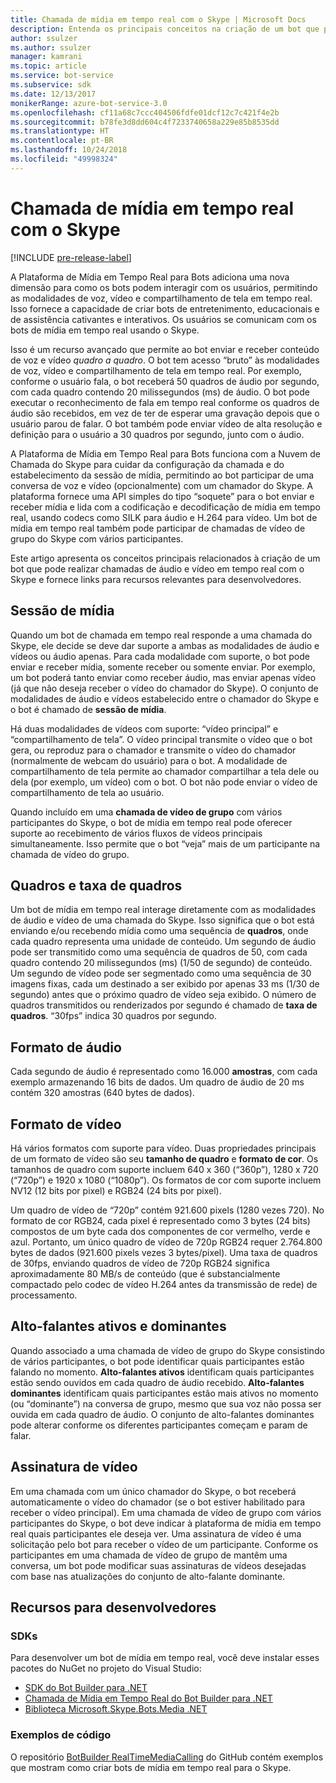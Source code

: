 ```yaml
---
title: Chamada de mídia em tempo real com o Skype | Microsoft Docs
description: Entenda os principais conceitos na criação de um bot que possa conduzir chamadas de áudio e vídeo em tempo real com o Skype, usando o SDK do Bot Builder para .NET.
author: ssulzer
ms.author: ssulzer
manager: kamrani
ms.topic: article
ms.service: bot-service
ms.subservice: sdk
ms.date: 12/13/2017
monikerRange: azure-bot-service-3.0
ms.openlocfilehash: cf11a68c7ccc404506fdfe01dcf12c7c421f4e2b
ms.sourcegitcommit: b78fe3d8dd604c4f7233740658a229e85b8535dd
ms.translationtype: HT
ms.contentlocale: pt-BR
ms.lasthandoff: 10/24/2018
ms.locfileid: "49998324"
---
```

# <a name="real-time-media-calling-with-skype"></a>Chamada de mídia em tempo real com o Skype

[!INCLUDE [pre-release-label](../includes/pre-release-label-v3.md)]

A Plataforma de Mídia em Tempo Real para Bots adiciona uma nova dimensão para como os bots podem interagir com os usuários, permitindo as modalidades de voz, vídeo e compartilhamento de tela em tempo real. Isso fornece a capacidade de criar bots de entretenimento, educacionais e de assistência cativantes e interativos. Os usuários se comunicam com os bots de mídia em tempo real usando o Skype.

Isso é um recurso avançado que permite ao bot enviar e receber conteúdo de voz e vídeo *quadro a quadro*. O bot tem acesso “bruto” às modalidades de voz, vídeo e compartilhamento de tela em tempo real. Por exemplo, conforme o usuário fala, o bot receberá 50 quadros de áudio por segundo, com cada quadro contendo 20 milissegundos (ms) de áudio. O bot pode executar o reconhecimento de fala em tempo real conforme os quadros de áudio são recebidos, em vez de ter de esperar uma gravação depois que o usuário parou de falar. O bot também pode enviar vídeo de alta resolução e definição para o usuário a 30 quadros por segundo, junto com o áudio.

A Plataforma de Mídia em Tempo Real para Bots funciona com a Nuvem de Chamada do Skype para cuidar da configuração da chamada e do estabelecimento da sessão de mídia, permitindo ao bot participar de uma conversa de voz e vídeo (opcionalmente) com um chamador do Skype. A plataforma fornece uma API simples do tipo “soquete” para o bot enviar e receber mídia e lida com a codificação e decodificação de mídia em tempo real, usando codecs como SILK para áudio e H.264 para vídeo. Um bot de mídia em tempo real também pode participar de chamadas de vídeo de grupo do Skype com vários participantes.

Este artigo apresenta os conceitos principais relacionados à criação de um bot que pode realizar chamadas de áudio e vídeo em tempo real com o Skype e fornece links para recursos relevantes para desenvolvedores.

## <a name="media-session"></a>Sessão de mídia
Quando um bot de chamada em tempo real responde a uma chamada do Skype, ele decide se deve dar suporte a ambas as modalidades de áudio e vídeos ou áudio apenas. Para cada modalidade com suporte, o bot pode enviar e receber mídia, somente receber ou somente enviar. Por exemplo, um bot poderá tanto enviar como receber áudio, mas enviar apenas vídeo (já que não deseja receber o vídeo do chamador do Skype). O conjunto de modalidades de áudio e vídeos estabelecido entre o chamador do Skype e o bot é chamado de **sessão de mídia**.

Há duas modalidades de vídeos com suporte: “vídeo principal” e “compartilhamento de tela”. O vídeo principal transmite o vídeo que o bot gera, ou reproduz para o chamador e transmite o vídeo do chamador (normalmente de webcam do usuário) para o bot. A modalidade de compartilhamento de tela permite ao chamador compartilhar a tela dele ou dela (por exemplo, um vídeo) com o bot. O bot não pode enviar o vídeo de compartilhamento de tela ao usuário.

Quando incluído em uma **chamada de vídeo de grupo** com vários participantes do Skype, o bot de mídia em tempo real pode oferecer suporte ao recebimento de vários fluxos de vídeos principais simultaneamente. Isso permite que o bot “veja” mais de um participante na chamada de vídeo do grupo.

## <a name="frames-and-frame-rate"></a>Quadros e taxa de quadros
Um bot de mídia em tempo real interage diretamente com as modalidades de áudio e vídeo de uma chamada do Skype. Isso significa que o bot está enviando e/ou recebendo mídia como uma sequência de **quadros**, onde cada quadro representa uma unidade de conteúdo. Um segundo de áudio pode ser transmitido como uma sequência de quadros de 50, com cada quadro contendo 20 milissegundos (ms) (1/50 de segundo) de conteúdo. Um segundo de vídeo pode ser segmentado como uma sequência de 30 imagens fixas, cada um destinado a ser exibido por apenas 33 ms (1/30 de segundo) antes que o próximo quadro de vídeo seja exibido. O número de quadros transmitidos ou renderizados por segundo é chamado de **taxa de quadros**. “30fps” indica 30 quadros por segundo.

## <a name="audio-format"></a>Formato de áudio
Cada segundo de áudio é representado como 16.000 **amostras**, com cada exemplo armazenando 16 bits de dados. Um quadro de áudio de 20 ms contém 320 amostras (640 bytes de dados).

## <a name="video-format"></a>Formato de vídeo
Há vários formatos com suporte para vídeo. Duas propriedades principais de um formato de vídeo são seu **tamanho de quadro** e **formato de cor**. Os tamanhos de quadro com suporte incluem 640 x 360 (“360p”), 1280 x 720 (“720p”) e 1920 x 1080 (“1080p”). Os formatos de cor com suporte incluem NV12 (12 bits por pixel) e RGB24 (24 bits por pixel).

Um quadro de vídeo de “720p” contém 921.600 pixels (1280 vezes 720). No formato de cor RGB24, cada pixel é representado como 3 bytes (24 bits) compostos de um byte cada dos componentes de cor vermelho, verde e azul. Portanto, um único quadro de vídeo de 720p RGB24 requer 2.764.800 bytes de dados (921.600 pixels vezes 3 bytes/pixel). Uma taxa de quadros de 30fps, enviando quadros de vídeo de 720p RGB24 significa aproximadamente 80 MB/s de conteúdo (que é substancialmente compactado pelo codec de vídeo H.264 antes da transmissão de rede) de processamento.

## <a name="active-and-dominant-speakers"></a>Alto-falantes ativos e dominantes
Quando associado a uma chamada de vídeo de grupo do Skype consistindo de vários participantes, o bot pode identificar quais participantes estão falando no momento. **Alto-falantes ativos** identificam quais participantes estão sendo ouvidos em cada quadro de áudio recebido. **Alto-falantes dominantes** identificam quais participantes estão mais ativos no momento (ou “dominante”) na conversa de grupo, mesmo que sua voz não possa ser ouvida em cada quadro de áudio. O conjunto de alto-falantes dominantes pode alterar conforme os diferentes participantes começam e param de falar.

## <a name="video-subscription"></a>Assinatura de vídeo
Em uma chamada com um único chamador do Skype, o bot receberá automaticamente o vídeo do chamador (se o bot estiver habilitado para receber o vídeo principal). Em uma chamada de vídeo de grupo com vários participantes do Skype, o bot deve indicar à plataforma de mídia em tempo real quais participantes ele deseja ver. Uma assinatura de vídeo é uma solicitação pelo bot para receber o vídeo de um participante. Conforme os participantes em uma chamada de vídeo de grupo de mantêm uma conversa, um bot pode modificar suas assinaturas de vídeos desejadas com base nas atualizações do conjunto de alto-falante dominante.

## <a name="developer-resources"></a>Recursos para desenvolvedores 

### <a name="sdks"></a>SDKs

Para desenvolver um bot de mídia em tempo real, você deve instalar esses pacotes do NuGet no projeto do Visual Studio:

- [SDK do Bot Builder para .NET](bot-builder-dotnet-overview.md)
- [Chamada de Mídia em Tempo Real do Bot Builder para .NET](https://www.nuget.org/packages?q=Bot.Builder.RealTimeMediaCalling)
- [Biblioteca Microsoft.Skype.Bots.Media .NET](https://www.nuget.org/packages?q=Microsoft.Skype.Bots.Media)

### <a name="code-samples"></a>Exemplos de código

O repositório [BotBuilder RealTimeMediaCalling](https://github.com/Microsoft/BotBuilder-RealTimeMediaCalling) do GitHub contém exemplos que mostram como criar bots de mídia em tempo real para o Skype.
